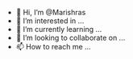 - 👋 Hi, I’m @Marishras
- 👀 I’m interested in ...
- 🌱 I’m currently learning ...
- 💞️ I’m looking to collaborate on ...
- 📫 How to reach me ...

<!---
Marishras/Marishras is a ✨ special ✨ repository because its `README.md` (this file) appears on your GitHub profile.
You can click the Preview link to take a look at your changes.
--->
